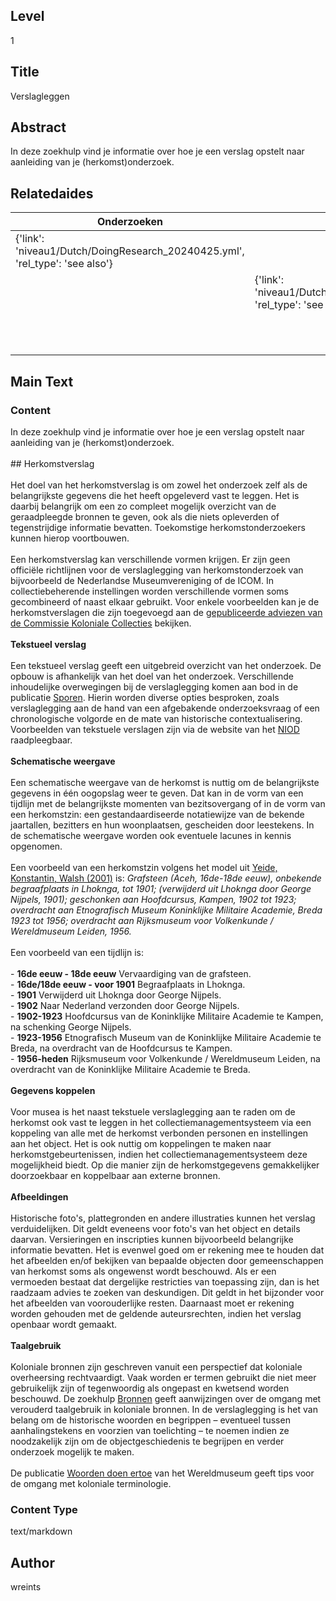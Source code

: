 ## Level
1
## Title
Verslagleggen
## Abstract
In deze zoekhulp vind je informatie over hoe je een verslag opstelt naar aanleiding van je (herkomst)onderzoek.
## Relatedaides
| Onderzoeken | Bronnen | Selecteren En Afbakenen |
| --- | --- | --- |
| {'link': 'niveau1/Dutch/DoingResearch_20240425.yml', 'rel_type': 'see also'} |  |  |
|  | {'link': 'niveau1/Dutch/Sources_20240425.yml', 'rel_type': 'see also'} |  |
|  |  | {'link': 'niveau1/Dutch/SelectAndDelineate_20240425.yml', 'rel_type': 'see also'} |
## Main Text
### Content
In deze zoekhulp vind je informatie over hoe je een verslag opstelt naar aanleiding van je (herkomst)onderzoek.<br/><br/>## Herkomstverslag<br/><br/>Het doel van het herkomstverslag is om zowel het onderzoek zelf als de belangrijkste gegevens die het heeft opgeleverd vast te leggen. Het is daarbij belangrijk om een zo compleet mogelijk overzicht van de geraadpleegde bronnen te geven, ook als die niets opleverden of tegenstrijdige informatie bevatten. Toekomstige herkomstonderzoekers kunnen hierop voortbouwen.<br/><br/>Een herkomstverslag kan verschillende vormen krijgen. Er zijn geen officiële richtlijnen voor de verslaglegging van herkomstonderzoek van bijvoorbeeld de Nederlandse Museumvereniging of de ICOM. In collectiebeherende instellingen worden verschillende vormen soms gecombineerd of naast elkaar gebruikt. Voor enkele voorbeelden kan je de herkomstverslagen die zijn toegevoegd aan de [gepubliceerde adviezen van de Commissie Koloniale Collecties](https://commissie.kolonialecollecties.nl/documenten?size=n_20_n&filters%5B0%5D%5Bfield%5D=information_type&filters%5B0%5D%5Bvalues%5D%5B0%5D=Advies&filters%5B0%5D%5Btype%5D=all) bekijken.<br/><br/>**Tekstueel verslag**<br/><br/>Een tekstueel verslag geeft een uitgebreid overzicht van het onderzoek. De opbouw is afhankelijk van het doel van het onderzoek. Verschillende inhoudelijke overwegingen bij de verslaglegging komen aan bod in de publicatie [Sporen](https://www.niod.nl/nl/projecten/pilotproject-provenance-research-objects-colonial-era-pproce). Hierin worden diverse opties besproken, zoals verslaglegging aan de hand van een afgebakende onderzoeksvraag of een chronologische volgorde en de mate van historische contextualisering. Voorbeelden van tekstuele verslagen zijn via de website van het [NIOD](https://niod.on.worldcat.org/search?queryString=se%3A%20PPROCE%20provenance%20reports%20%3B&clusterResults=true&groupVariantRecords=false&page=1) raadpleegbaar.<br/><br/>**Schematische weergave**<br/><br/>Een schematische weergave van de herkomst is nuttig om de belangrijkste gegevens in één oogopslag weer te geven. Dat kan in de vorm van een tijdlijn met de belangrijkste momenten van bezitsovergang of in de vorm van een herkomstzin: een gestandaardiseerde notatiewijze van de bekende jaartallen, bezitters en hun woonplaatsen, gescheiden door leestekens. In de schematische weergave worden ook eventuele lacunes in kennis opgenomen. <br/><br/>Een voorbeeld van een herkomstzin volgens het model uit [Yeide, Konstantin, Walsh (2001)](https://search.worldcat.org/title/The-AAM-guide-to-provenance-research/oclc/46671065) is: *Grafsteen (Aceh, 16de-18de eeuw), onbekende begraafplaats in Lhoknga, tot 1901; (verwijderd uit Lhoknga door George Nijpels, 1901); geschonken aan Hoofdcursus, Kampen, 1902 tot 1923; overdracht aan Etnografisch Museum Koninklijke Militaire Academie, Breda 1923 tot 1956; overdracht aan Rijksmuseum voor Volkenkunde / Wereldmuseum Leiden, 1956.*<br/><br/>Een voorbeeld van een tijdlijn is:<br/><br/>- **16de eeuw - 18de eeuw** Vervaardiging van de grafsteen.<br/>- **16de/18de eeuw - voor 1901** Begraafplaats in Lhoknga.<br/>- **1901** Verwijderd uit Lhoknga door George Nijpels.<br/>- **1902** Naar Nederland verzonden door George Nijpels.<br/>- **1902-1923** Hoofdcursus van de Koninklijke Militaire Academie te Kampen, na schenking George Nijpels.<br/>- **1923-1956** Etnografisch Museum van de Koninklijke Militaire Academie te Breda, na overdracht van de Hoofdcursus te Kampen.<br/>- **1956-heden** Rijksmuseum voor Volkenkunde / Wereldmuseum Leiden, na overdracht van de Koninklijke Militaire Academie te Breda.<br/><br/>**Gegevens koppelen**<br/><br/>Voor musea is het naast tekstuele verslaglegging aan te raden om de herkomst ook vast te leggen in het collectiemanagementsysteem via een koppeling van alle met de herkomst verbonden personen en instellingen aan het object. Het is ook nuttig om koppelingen te maken naar herkomstgebeurtenissen, indien het collectiemanagementsysteem deze mogelijkheid biedt. Op die manier zijn de herkomstgegevens gemakkelijker doorzoekbaar en koppelbaar aan externe bronnen.<br/><br/>**Afbeeldingen**<br/><br/>Historische foto's, plattegronden en andere illustraties kunnen het verslag verduidelijken. Dit geldt eveneens voor foto's van het object en details daarvan. Versieringen en inscripties kunnen bijvoorbeeld belangrijke informatie bevatten. Het is evenwel goed om er rekening mee te houden dat het afbeelden en/of bekijken van bepaalde objecten door gemeenschappen van herkomst soms als ongewenst wordt beschouwd. Als er een vermoeden bestaat dat dergelijke restricties van toepassing zijn, dan is het raadzaam advies te zoeken van deskundigen. Dit geldt in het bijzonder voor het afbeelden van voorouderlijke resten. Daarnaast moet er rekening worden gehouden met de geldende auteursrechten, indien het verslag openbaar wordt gemaakt.<br/><br/>**Taalgebruik**<br/><br/>Koloniale bronnen zijn geschreven vanuit een perspectief dat koloniale overheersing rechtvaardigt. Vaak worden er termen gebruikt die niet meer gebruikelijk zijn of tegenwoordig als ongepast en kwetsend worden beschouwd. De zoekhulp [Bronnen](https://app.colonialcollections.nl/nl/research-guide/https%3A%2F%2Fn2t%252Enet%2Fark%3A%2F27023%2F5f0031f66044adefab19b67b1344b31d) geeft aanwijzingen over de omgang met verouderd taalgebruik in koloniale bronnen. In de verslaglegging is het van belang om de historische woorden en begrippen – eventueel tussen aanhalingstekens en voorzien van toelichting – te noemen indien ze noodzakelijk zijn om de objectgeschiedenis te begrijpen en verder onderzoek mogelijk te maken.<br/><br/>De publicatie [Woorden doen ertoe](https://www.tropenmuseum.nl/sites/default/files/2018-09/WordsMatter_DEF_Totale_PDF_NL_0.pdf) van het Wereldmuseum geeft tips voor de omgang met koloniale terminologie.<br/>
### Content Type
text/markdown

## Author
wreints
